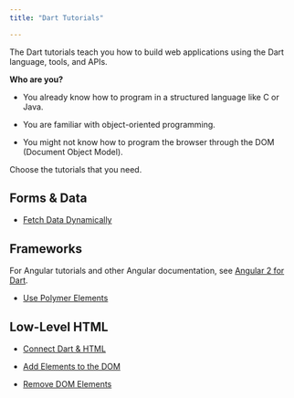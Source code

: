 ```yaml
---
title: "Dart Tutorials"

---
```


The Dart tutorials teach you how to build web applications
using the Dart language, tools, and APIs.

**Who are you?**

* You already know how to program in a structured language like C or Java.

* You are familiar with object-oriented programming.

* You might not know how to program the browser through the DOM
  (Document Object Model).

Choose the tutorials that you need.

## Forms & Data

* [Fetch Data Dynamically](/tutorials/web-services/fetch-data)

## Frameworks

For Angular tutorials and other Angular documentation,
see [Angular 2 for Dart](https://angular.io/docs/dart/latest/).

* [Use Polymer Elements](/tutorials/frameworks/using-polymer)

## Low-Level HTML

* [Connect Dart & HTML](/tutorials/low-level-html/connect-dart-html)

* [Add Elements to the DOM](/tutorials/low-level-html/add-elements)

* [Remove DOM Elements](/tutorials/low-level-html/remove-elements)



